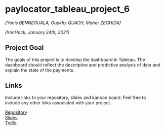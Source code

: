 # paylocator_tableau_project_6
*[Yanis BENNEOUALA, Ouykhy QUACH, Maher ZEGHIDA]*

*[IronHack, January 24th, 2021]*

## Project Goal
The goals of this project is to develop the dashboard in Tableau. 
The dashboard should reflect the descriptive and predictive analysis of data and explain the state of the payments.

## Links
Include links to your repository, slides and kanban board. Feel free to include any other links associated with your project.

[Repository](https://github.com/)  
[Slides]()  
[Trello](https://trello.com/b/0aA3l11U/project-6-swift-payment)
